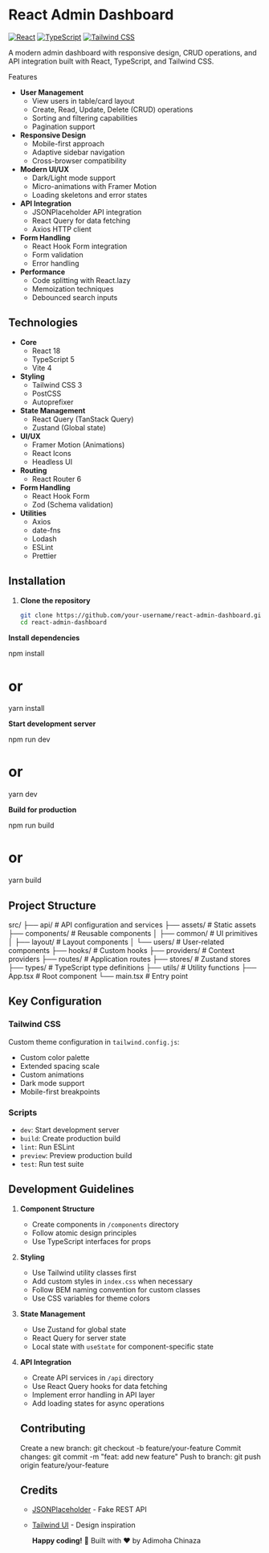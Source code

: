 # React Admin Dashboard

[![React](https://img.shields.io/badge/React-18.2.0-blue)](https://react.dev/)
[![TypeScript](https://img.shields.io/badge/TypeScript-5.0.0-blue)](https://www.typescriptlang.org/)
[![Tailwind CSS](https://img.shields.io/badge/Tailwind_CSS-3.3.0-blue)](https://tailwindcss.com/)

A modern admin dashboard with responsive design, CRUD operations, and API integration built with React, TypeScript, and Tailwind CSS.


Features

- **User Management**
  - View users in table/card layout
  - Create, Read, Update, Delete (CRUD) operations
  - Sorting and filtering capabilities
  - Pagination support
- **Responsive Design**
  - Mobile-first approach
  - Adaptive sidebar navigation
  - Cross-browser compatibility
- **Modern UI/UX**
  - Dark/Light mode support
  - Micro-animations with Framer Motion
  - Loading skeletons and error states
- **API Integration**
  - JSONPlaceholder API integration
  - React Query for data fetching
  - Axios HTTP client
- **Form Handling**
  - React Hook Form integration
  - Form validation
  - Error handling
- **Performance**
  - Code splitting with React.lazy
  - Memoization techniques
  - Debounced search inputs

## Technologies

- **Core**
  - React 18
  - TypeScript 5
  - Vite 4
- **Styling**
  - Tailwind CSS 3
  - PostCSS
  - Autoprefixer
- **State Management**
  - React Query (TanStack Query)
  - Zustand (Global state)
- **UI/UX**
  - Framer Motion (Animations)
  - React Icons
  - Headless UI
- **Routing**
  - React Router 6
- **Form Handling**
  - React Hook Form
  - Zod (Schema validation)
- **Utilities**
  - Axios
  - date-fns
  - Lodash
  - ESLint
  - Prettier

## Installation

1. **Clone the repository**
   ```bash
   git clone https://github.com/your-username/react-admin-dashboard.git
   cd react-admin-dashboard
   ```

**Install dependencies**

npm install

# or

yarn install


**Start development server**

npm run dev

# or

yarn dev


**Build for production**

npm run build

# or

yarn build


## Project Structure

src/
├── api/               # API configuration and services
├── assets/            # Static assets
├── components/        # Reusable components
│   ├── common/        # UI primitives
│   ├── layout/        # Layout components
│   └── users/         # User-related components
├── hooks/             # Custom hooks
├── providers/         # Context providers
├── routes/            # Application routes
├── stores/            # Zustand stores
├── types/             # TypeScript type definitions
├── utils/             # Utility functions
├── App.tsx            # Root component
└── main.tsx           # Entry point


## Key Configuration

### Tailwind CSS

Custom theme configuration in `tailwind.config.js`:

* Custom color palette
* Extended spacing scale
* Custom animations
* Dark mode support
* Mobile-first breakpoints

### Scripts

* `dev`: Start development server
* `build`: Create production build
* `lint`: Run ESLint
* `preview`: Preview production build
* `test`: Run test suite

## Development Guidelines

1. **Component Structure**

   * Create components in `/components` directory
   * Follow atomic design principles
   * Use TypeScript interfaces for props
2. **Styling**

   * Use Tailwind utility classes first
   * Add custom styles in `index.css` when necessary
   * Follow BEM naming convention for custom classes
   * Use CSS variables for theme colors
3. **State Management**

   * Use Zustand for global state
   * React Query for server state
   * Local state with `useState` for component-specific state
4. **API Integration**

   * Create API services in `/api` directory
   * Use React Query hooks for data fetching
   * Implement error handling in API layer
   * Add loading states for async operations

   ## Contributing

   Create a new branch: git checkout -b feature/your-feature
   Commit changes: git commit -m "feat: add new feature"
   Push to branch: git push origin feature/your-feature

   ## Credits


   * [JSONPlaceholder](https://jsonplaceholder.typicode.com/) - Fake REST API
   * [Tailwind UI](https://tailwindui.com/) - Design inspiration

     **Happy coding!** 🚀
     Built with ❤️ by Adimoha Chinaza
